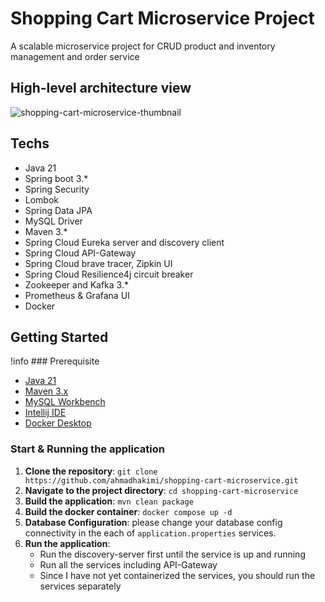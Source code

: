  # **Shopping Cart Microservice Project** 
A scalable microservice project for CRUD product and inventory management and order service

## **High-level architecture view**


![shopping-cart-microservice-thumbnail](https://github.com/user-attachments/assets/1ca1602f-982a-4c22-85e5-04a28907fba2)

 ## **Techs** 
- Java 21
- Spring boot 3.*
- Spring Security
- Lombok
- Spring Data JPA
- MySQL Driver
- Maven 3.*
- Spring Cloud Eureka server and discovery client
- Spring Cloud API-Gateway
- Spring Cloud brave tracer, Zipkin UI
- Spring Cloud Resilience4j circuit breaker
- Zookeeper and Kafka 3.*
- Prometheus & Grafana UI
- Docker


## **Getting Started**

!info ### Prerequisite 
- [Java 21](https://www.oracle.com/my/java/technologies/downloads/)
- [Maven 3.x](https://maven.apache.org/download.cgi)
- [MySQL Workbench](https://dev.mysql.com/downloads/workbench/)
- [Intellij IDE](https://www.jetbrains.com/idea/download/?section=windows)
- [Docker Desktop](https://www.docker.com/products/docker-desktop/)

### Start & Running the application 

1. **Clone the repository**: `git clone https://github.com/ahmadhakimi/shopping-cart-microservice.git`
2. **Navigate to the project directory**: `cd shopping-cart-microservice`
3. **Build the application**: `mvn clean package`
4. **Build the docker container**: `docker compose up -d`
5. **Database Configuration**: please change your database config connectivity in the each of `application.properties` services.
6. **Run the application**:
   - Run the discovery-server first until the service is up and running
   - Run all the services including API-Gateway
   - Since I have not yet containerized the services, you should run the services separately



